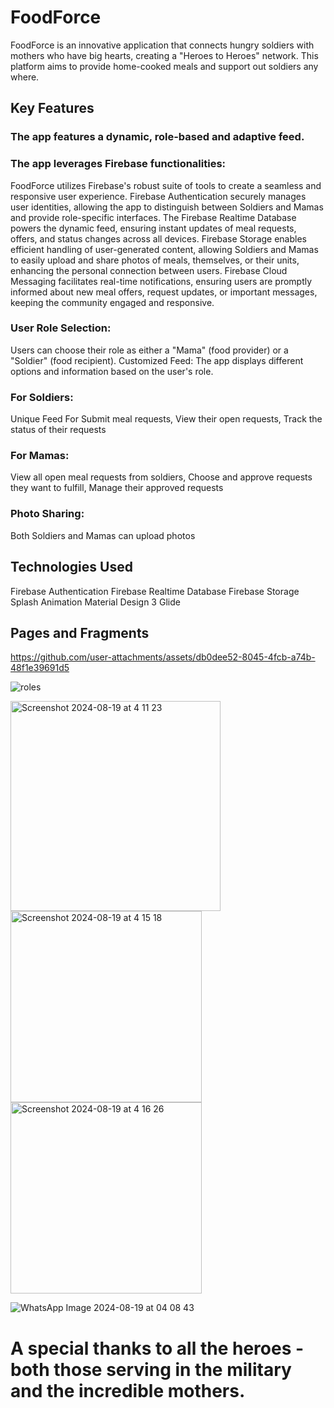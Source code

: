 # **FoodForce**
FoodForce is an innovative application that connects hungry soldiers with mothers who have big hearts, creating a "Heroes to Heroes" network. This platform aims to provide home-cooked meals and support out soldiers any where.



## **Key Features**
### **The app features a dynamic, role-based and adaptive feed.** 

### **The app leverages Firebase functionalities:**
FoodForce utilizes Firebase's robust suite of tools to create a seamless and responsive user experience. Firebase Authentication securely manages user identities, allowing the app to distinguish between Soldiers and Mamas and provide role-specific interfaces. The Firebase Realtime Database powers the dynamic feed, ensuring instant updates of meal requests, offers, and status changes across all devices. Firebase Storage enables efficient handling of user-generated content, allowing Soldiers and Mamas to easily upload and share photos of meals, themselves, or their units, enhancing the personal connection between users. Firebase Cloud Messaging facilitates real-time notifications, ensuring users are promptly informed about new meal offers, request updates, or important messages, keeping the community engaged and responsive.

### **User Role Selection:**
Users can choose their role as either a "Mama" (food provider) or a "Soldier" (food recipient).
Customized Feed: The app displays different options and information based on the user's role.


### **For Soldiers:**
Unique Feed For Submit meal requests,
View their open requests,
Track the status of their requests

### **For Mamas:**
View all open meal requests from soldiers,
Choose and approve requests they want to fulfill,
Manage their approved requests

### **Photo Sharing:** 
Both Soldiers and Mamas can upload photos

## **Technologies Used**

Firebase Authentication
Firebase Realtime Database
Firebase Storage
Splash Animation
Material Design 3
Glide

## **Pages and Fragments**


https://github.com/user-attachments/assets/db0dee52-8045-4fcb-a74b-48f1e39691d5



![roles](https://github.com/user-attachments/assets/f2db891f-9946-4e20-8275-98f27f025515)


<img width="336" alt="Screenshot 2024-08-19 at 4 11 23" src="https://github.com/user-attachments/assets/c91b36fc-eece-47be-8aac-ad1a11529682">


<img width="306" alt="Screenshot 2024-08-19 at 4 15 18" src="https://github.com/user-attachments/assets/44798973-2a0a-4df7-b58e-ca65b7ab2145">


<img width="306" alt="Screenshot 2024-08-19 at 4 16 26" src="https://github.com/user-attachments/assets/f13e939d-9be4-4a03-80c2-426fb5638793">

![WhatsApp Image 2024-08-19 at 04 08 43](https://github.com/user-attachments/assets/1db7415b-61ed-48da-b221-4cc113132715)







# **A special thanks to all the heroes - both those serving in the military and the incredible mothers.**
